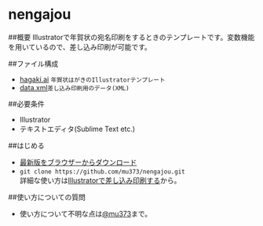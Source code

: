 nengajou
========

##概要
Illustratorで年賀状の宛名印刷をするときのテンプレートです。変数機能を用いているので、差し込み印刷が可能です。

##ファイル構成
- [hagaki.ai]() `年賀状はがきのIllustratorテンプレート`
- [data.xml]()`差し込み印刷用のデータ(XML)`

##必要条件
- Illustrator
- テキストエディタ(Sublime Text etc.)

##はじめる
- [最新版をブラウザーからダウンロード](https://github.com/mu373/nengajou/archive/master.zip)
- `git clone https://github.com/mu373/nengajou.git`  
詳細な使い方は[Illustratorで差し込み印刷する](http://memo.minami.me/)から。

##使い方についての質問
- 使い方について不明な点は[@mu373](http://www.twitter.com/mu373)まで。
